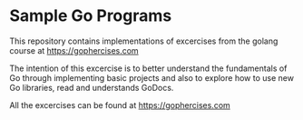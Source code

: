 # Sample Go Programs

This repository contains implementations of excercises from the golang course at https://gophercises.com

The intention of this excercise is to better understand the fundamentals of Go through implementing basic projects and also to explore how to use new Go libraries, read and understands GoDocs.

All the excercises can be found at https://gophercises.com